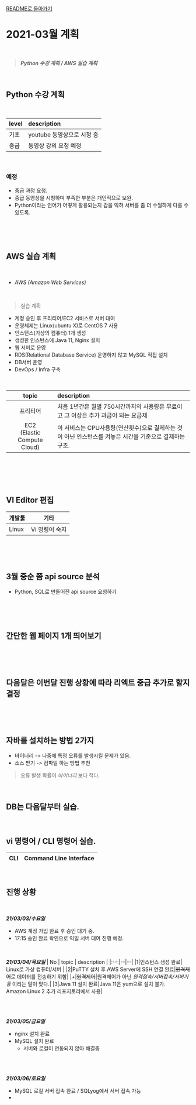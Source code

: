[README로 돌아가기](./README.md)

# 2021-03월 계획

<br>

> ***Python 수강 계획 / AWS 실습 계획***

<br>

## Python 수강 계획

<br>

|level|description|
|--|:--|
|기초|youtube 동영상으로 시청 중|
|중급| 동영상 강의 요청 예정|

<br>

### 예정
- 중급 과정 요청.
- 중급 동영상을 시청하며 부족한 부분은 개인적으로 보완.
- Python이라는 언어가 어떻게 활용되는지 감을 익혀 서버를 좀 더 수월하게 다룰 수 있도록.

<br>
<br>
<br>

## AWS 실습 계획

<br>

- *AWS (Amazon Web Services)*

<br>

> 실습 계획
- 계정 승인 후 프리티어/EC2 서비스로 서버 대여
- 운영체제는 Linux(ubuntu X)로 CentOS 7 사용
- 인스턴스(가상의 컴퓨터) 1개 생성
- 생성한 인스턴스에 Java 11, Nginx 설치
- 웹 서버로 운영 
- RDS(Relational Database Service) 운영하지 않고 MySQL 직접 설치
- DB서버 운영
- DevOps / Infra 구축 

<br>

|topic|description|
|:--:|:--|
|프리티어|처음 1년간은 월별 750시간까지의 사용량은 무료이고 그 이상은 추가 과금이 되는 요금제|
|EC2 <br>(Elastic Compute Cloud)| 이 서비스는 CPU사용량(연산횟수)으로 결제하는 것이 아닌 인스턴스를 켜놓은 시간을 기준으로 결제하는 구조.

<br>
<br>
<br>
<br>

## VI Editor 편집 
|개발툴|기타|
|--|--|
|Linux|VI 명령어 숙지|



<br>
<br>
<br>


## 3월 중순 쯤 api source 분석 
- Python, SQL로 만들어진 api source 요청하기


<br>
<br>
<br>

## 간단한 웹 페이지 1개 띄어보기 


<br>
<br>
<br>

## 다음달은 이번달 진행 상황에 따라 리엑트 중급 추가로 할지 결정

<br>
<br>
<br>

## 자바를 설치하는 방법 2가지
- 바이너리 -> 나중에 특정 오류를 발생시킬 문제가 있음.
- 소스 받기 -> 컴파일 하는 방법 추천 
> 오류 발생 확률이 *바이너리* 보다 적다.

<br>

## DB는 다음달부터 실습.

<br>

## vi 명령어 / CLI 명령어 실습.
|CLI|Command Line Interface|
|--|--|



<br>

## 진행 상황

<br>

***21/03/03/수요일***
- AWS 계정 가입 완료 후 승인 대기 중.
- 17:15 승인 완료 확인으로 익일 서버 대여 진행 예정.

<br>

***21/03/04/목요일***
| No | topic | description |
|:--:|--|--|
|1|인스턴스 생성 완료| Linux로 가상 컴퓨터/서버 |
|2|PuTTY 설치 후 AWS Server에 SSH 연결 완료|~~원격제어~~로 데이터를 전송하기 위함| 
|+|~~원격제어~~|원격제어가 아닌 *원격접속/서버접속/서버기동* 이라는 말이 맞다.|
|3|Java 11 설치 완료|Java 11은 yum으로 설치 불가.<br>Amazon Linux 2 추가 리포지토리에서 사용|

<br>
<br>


***21/03/05/금요일***
- nginx 설치 완료
- MySQL 설치 완료
  - 서버와 로컬이 연동되지 않아 해결중

<br>
<br>

***21/03/06/토요일***
- MySQL 로컬 서버 접속 완료 / SQLyog에서 서버 접속 가능
- 







